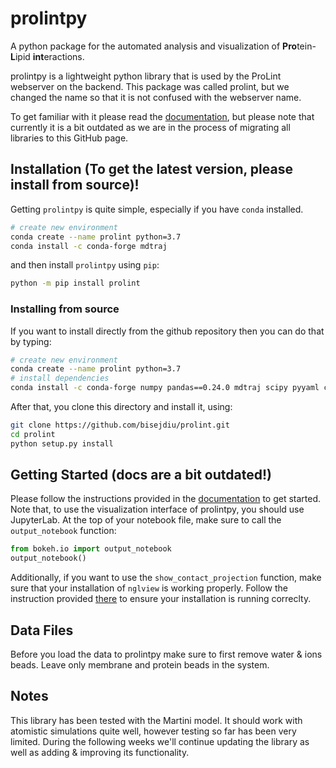 # prolintpy
A python package for the automated analysis and visualization of **Pro**tein-**L**ipid **int**eractions.


prolintpy is a lightweight python library that is used by the ProLint webserver on the backend. This package was called prolint, but we changed the name so that it is not confused with the webserver name. 

To get familiar with it please read the <a href="https://prolint.readthedocs.io" target="_blank">documentation</a>, but please note that currently it is a bit outdated as we are in the process of migrating all libraries to this GitHub page. 

## Installation (To get the latest version, please install from source)! 

Getting `prolintpy` is quite simple, especially if you have `conda` installed. 

```sh
# create new environment
conda create --name prolint python=3.7
conda install -c conda-forge mdtraj
```
and then install `prolintpy` using `pip`: 
```sh
python -m pip install prolint 
```

### Installing from source
If you want to install directly from the github repository then you can do that by typing: 

```sh
# create new environment
conda create --name prolint python=3.7
# install dependencies
conda install -c conda-forge numpy pandas==0.24.0 mdtraj scipy pyyaml colorcet bokeh==1.4.0 networkx nglview==2.7.7 matplotlib jupyterlab
```

After that, you clone this directory and install it, using: 

```sh
git clone https://github.com/bisejdiu/prolint.git
cd prolint
python setup.py install
```

## Getting Started (docs are a bit outdated!) 

Please follow the instructions provided in the <a href="https://prolint.readthedocs.io" target="_blank">documentation</a> to get started. Note that, to use the visualization interface of prolintpy, 
you should use JupyterLab. At the top of your notebook file, make sure to call the `output_notebook` function: 

```python
from bokeh.io import output_notebook
output_notebook()
```

Additionally, if you want to use the `show_contact_projection` function, make sure that your installation of `nglview` is working properly. 
Follow the instruction provided <a href="https://github.com/nglviewer/nglview" target="_blank">there</a> to ensure your installation is running correclty.

## Data Files
Before you load the data to prolintpy make sure to first remove water & ions beads. Leave only membrane and protein beads in the system. 

## Notes
This library has been tested with the Martini model. It should work with atomistic simulations quite well, however testing so far has been very limited. 
During the following weeks we'll continue updating the library as well as adding & improving its functionality. 
